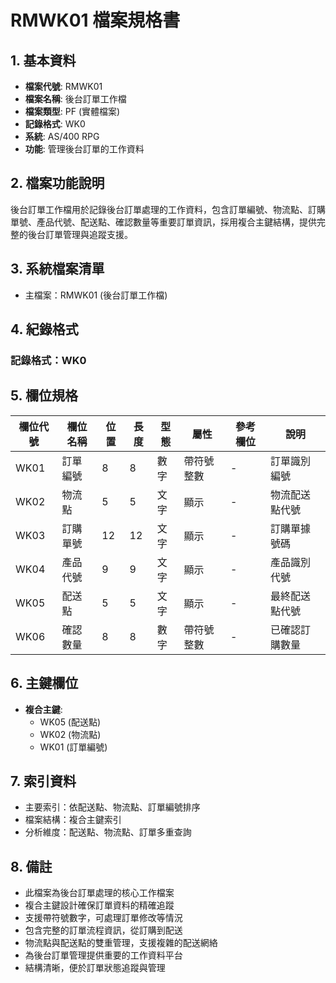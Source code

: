 # RMWK01 檔案規格書

## 1. 基本資料
- **檔案代號**: RMWK01
- **檔案名稱**: 後台訂單工作檔
- **檔案類型**: PF (實體檔案)
- **記錄格式**: WK0
- **系統**: AS/400 RPG
- **功能**: 管理後台訂單的工作資料

## 2. 檔案功能說明
後台訂單工作檔用於記錄後台訂單處理的工作資料，包含訂單編號、物流點、訂購單號、產品代號、配送點、確認數量等重要訂單資訊，採用複合主鍵結構，提供完整的後台訂單管理與追蹤支援。

## 3. 系統檔案清單
- 主檔案：RMWK01 (後台訂單工作檔)

## 4. 紀錄格式
### 記錄格式：WK0

## 5. 欄位規格

| 欄位代號 | 欄位名稱 | 位置 | 長度 | 型態 | 屬性 | 參考欄位 | 說明 |
|----------|----------|------|------|------|------|----------|------|
| WK01 | 訂單編號 | 8 | 8 | 數字 | 帶符號整數 | - | 訂單識別編號 |
| WK02 | 物流點 | 5 | 5 | 文字 | 顯示 | - | 物流配送點代號 |
| WK03 | 訂購單號 | 12 | 12 | 文字 | 顯示 | - | 訂購單據號碼 |
| WK04 | 產品代號 | 9 | 9 | 文字 | 顯示 | - | 產品識別代號 |
| WK05 | 配送點 | 5 | 5 | 文字 | 顯示 | - | 最終配送點代號 |
| WK06 | 確認數量 | 8 | 8 | 數字 | 帶符號整數 | - | 已確認訂購數量 |

## 6. 主鍵欄位
- **複合主鍵**:
  - WK05 (配送點)
  - WK02 (物流點)  
  - WK01 (訂單編號)

## 7. 索引資料
- 主要索引：依配送點、物流點、訂單編號排序
- 檔案結構：複合主鍵索引
- 分析維度：配送點、物流點、訂單多重查詢

## 8. 備註
- 此檔案為後台訂單處理的核心工作檔案
- 複合主鍵設計確保訂單資料的精確追蹤
- 支援帶符號數字，可處理訂單修改等情況
- 包含完整的訂單流程資訊，從訂購到配送
- 物流點與配送點的雙重管理，支援複雜的配送網絡
- 為後台訂單管理提供重要的工作資料平台
- 結構清晰，便於訂單狀態追蹤與管理 